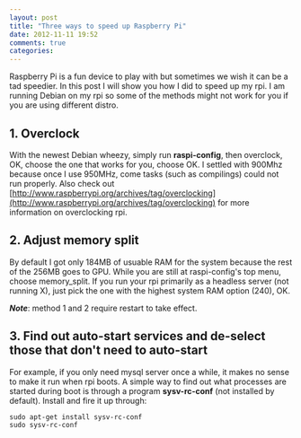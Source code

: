```yaml
---
layout: post
title: "Three ways to speed up Raspberry Pi"
date: 2012-11-11 19:52
comments: true
categories: 
---
```

Raspberry Pi is a fun device to play with but sometimes we wish it can be a tad speedier. In this post I will show you how I did to speed up my rpi. I am running Debian on my rpi so some of the methods might not work for you if you are using different distro.

## 1. Overclock
With the newest Debian wheezy, simply run **raspi-config**, then overclock, OK, choose the one that works for you, choose OK. I settled with 900Mhz because once I use 950MHz, come tasks (such as compilings) could not run properly. Also check out [http://www.raspberrypi.org/archives/tag/overclocking](http://www.raspberrypi.org/archives/tag/overclocking) for more information on overclocking rpi.

## 2. Adjust memory split
By default I got only 184MB of usuable RAM for the system because the rest of the 256MB goes to GPU. While you are still at raspi-config's top menu, choose memory_split. If you run your rpi primarily as a headless server (not running X), just pick the one with the highest system RAM option (240), OK.

**_Note_**: method 1 and 2 require restart to take effect.

## 3. Find out auto-start services and de-select those that don't need to auto-start
For example, if you only need mysql server once a while, it makes no sense to make it run when rpi boots. A simple way to find out what processes are started during boot is through a program **sysv-rc-conf** (not installed by default). Install and fire it up through:
```
sudo apt-get install sysv-rc-conf
sudo sysv-rc-conf
```
